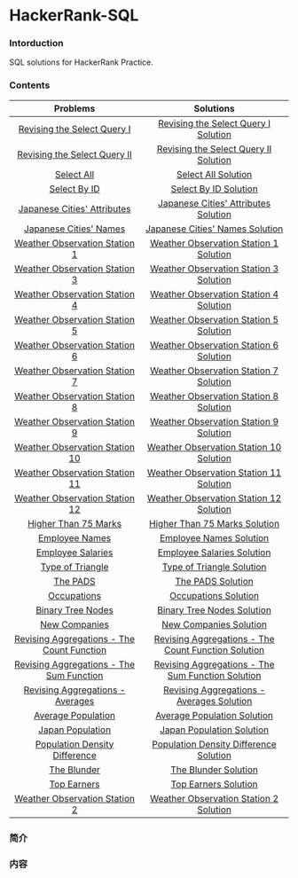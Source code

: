 # HackerRank-SQL

### Intorduction

SQL solutions for HackerRank Practice.

### Contents

| Problems | Solutions |
|:--------:|:---------:|
|[Revising the Select Query I](https://www.hackerrank.com/challenges/revising-the-select-query/problem)|[Revising the Select Query I Solution](revising_select_query_1/)|
|[Revising the Select Query II](https://www.hackerrank.com/challenges/revising-the-select-query-2/problem)|[Revising the Select Query II Solution](revising_select_query_2/)|
|[Select All](https://www.hackerrank.com/challenges/select-all-sql/problem)|[Select All Solution](select_all/)|
|[Select By ID](https://www.hackerrank.com/challenges/select-by-id/problem)|[Select By ID Solution](select_by_id/)|
|[Japanese Cities' Attributes](https://www.hackerrank.com/challenges/japanese-cities-attributes/problem)|[Japanese Cities' Attributes Solution](japanese_cities_attributes/)|
|[Japanese Cities' Names](https://www.hackerrank.com/challenges/japanese-cities-name/problem)|[Japanese Cities' Names Solution](japanese_cities_names/)|
|[Weather Observation Station 1](https://www.hackerrank.com/challenges/weather-observation-station-1/problem)|[Weather Observation Station 1 Solution](weather_observation_station_1/)|
|[Weather Observation Station 3](https://www.hackerrank.com/challenges/weather-observation-station-3/problem)|[Weather Observation Station 3 Solution](weather_observation_station_3/)|
|[Weather Observation Station 4](https://www.hackerrank.com/challenges/weather-observation-station-4/problem)|[Weather Observation Station 4 Solution](weather_observation_station_4/)|
|[Weather Observation Station 5](https://www.hackerrank.com/challenges/weather-observation-station-5/problem)|[Weather Observation Station 5 Solution](weather_observation_station_5/)|
|[Weather Observation Station 6](https://www.hackerrank.com/challenges/weather-observation-station-6/problem)|[Weather Observation Station 6 Solution](weather_observation_station_6/)|
|[Weather Observation Station 7](https://www.hackerrank.com/challenges/weather-observation-station-7/problem)|[Weather Observation Station 7 Solution](weather_observation_station_7/)|
|[Weather Observation Station 8](https://www.hackerrank.com/challenges/weather-observation-station-8/problem)|[Weather Observation Station 8 Solution](weather_observation_station_8/)|
|[Weather Observation Station 9](https://www.hackerrank.com/challenges/weather-observation-station-9/problem)|[Weather Observation Station 9 Solution](weather_observation_station_9/)|
|[Weather Observation Station 10](https://www.hackerrank.com/challenges/weather-observation-station-10/problem)|[Weather Observation Station 10 Solution](weather_observation_station_10/)|
|[Weather Observation Station 11](https://www.hackerrank.com/challenges/weather-observation-station-11/problem)|[Weather Observation Station 11 Solution](weather_observation_station_11/)|
|[Weather Observation Station 12](https://www.hackerrank.com/challenges/weather-observation-station-12/problem)|[Weather Observation Station 12 Solution](weather_observation_station_12/)|
|[Higher Than 75 Marks](https://www.hackerrank.com/challenges/more-than-75-marks/problem)|[Higher Than 75 Marks Solution](higher_than_75_marks/)|
|[Employee Names](https://www.hackerrank.com/challenges/name-of-employees/problem)|[Employee Names Solution](employee_names/)|
|[Employee Salaries](https://www.hackerrank.com/challenges/salary-of-employees/problem)|[Employee Salaries Solution](employee_salaries/)|
|[Type of Triangle](https://www.hackerrank.com/challenges/what-type-of-triangle/problem)|[Type of Triangle Solution](type_of_triangle/)|
|[The PADS](https://www.hackerrank.com/challenges/the-pads/problem)|[The PADS Solution](the_pads/)|
|[Occupations](https://www.hackerrank.com/challenges/occupations/problem)|[Occupations Solution](occupations/)|
|[Binary Tree Nodes](https://www.hackerrank.com/challenges/binary-search-tree-1/problem)|[Binary Tree Nodes Solution](binary_tree_nodes/)|
|[New Companies](https://www.hackerrank.com/challenges/the-company/problem)|[New Companies Solution](new_companies/)|
|[Revising Aggregations - The Count Function](https://www.hackerrank.com/challenges/revising-aggregations-the-count-function/problem)|[Revising Aggregations - The Count Function Solution](revising_aggregations_count_function/)|
|[Revising Aggregations - The Sum Function](https://www.hackerrank.com/challenges/revising-aggregations-sum/problem)|[Revising Aggregations - The Sum Function Solution](revising_aggregations_sum_function/)|
|[Revising Aggregations - Averages](https://www.hackerrank.com/challenges/revising-aggregations-the-average-function/problem)|[Revising Aggregations - Averages Solution](revising_aggregations_average/)|
|[Average Population](https://www.hackerrank.com/challenges/average-population/problem)|[Average Population Solution](average_population/)|
|[Japan Population](https://www.hackerrank.com/challenges/japan-population/problem)|[Japan Population Solution](japan_population/)|
|[Population Density Difference](https://www.hackerrank.com/challenges/population-density-difference/problem)|[Population Density Difference Solution](population_density_difference/)|
|[The Blunder](https://www.hackerrank.com/challenges/the-blunder/problem)|[The Blunder Solution](the_blunder/)|
|[Top Earners](https://www.hackerrank.com/challenges/earnings-of-employees/problem)|[Top Earners Solution](top_earners/)|
|[Weather Observation Station 2](https://www.hackerrank.com/challenges/weather-observation-station-2/problem)|[Weather Observation Station 2 Solution](weather_observation_station_2/)|



### 简介

### 内容